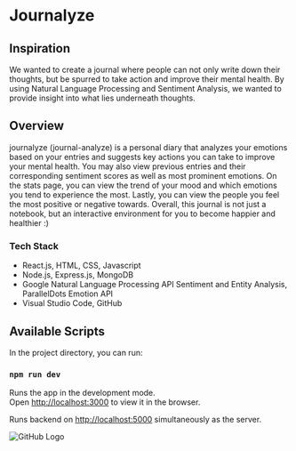# Journalyze

## Inspiration 
We wanted to create a journal where people can not only write down their thoughts, but be spurred to take action and improve their mental health. By using Natural Language Processing and Sentiment Analysis, we wanted to provide insight into what lies underneath thoughts. 

## Overview
journalyze (journal-analyze) is a personal diary that analyzes your emotions based on your entries and suggests key actions you can take to improve your mental health. You may also view previous entries and their corresponding sentiment scores as well as most prominent emotions. On the stats page, you can view the trend of your mood and which emotions you tend to experience the most. Lastly, you can view the people you feel the most positive or negative towards. Overall, this journal is not just a notebook, but an interactive environment for you to become happier and healthier :)

### Tech Stack
- React.js, HTML, CSS, Javascript
- Node.js, Express.js, MongoDB
- Google Natural Language Processing API Sentiment and Entity Analysis, ParallelDots Emotion API
- Visual Studio Code, GitHub

## Available Scripts

In the project directory, you can run:

### `npm run dev`

Runs the app in the development mode.<br />
Open [http://localhost:3000](http://localhost:3000) to view it in the browser.

Runs backend on [http://localhost:5000](http://localhost:5000) simultaneously as the server.

![GitHub Logo](https://drive.google.com/file/d/1Plq8PnKvUV6k9dadcK8p2c9gQk3EXjPG/view?usp=sharing)
